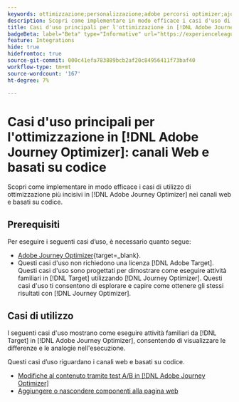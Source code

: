 ```yaml
---
keywords: ottimizzazione;personalizzazione;adobe percorsi optimizer;ajo;casi d'uso;scenari;web;basato su codice
description: Scopri come implementare in modo efficace i casi d'uso di ottimizzazione più incisivi in [!DNL Adobe Journey Optimizer].
title: Casi d'uso principali per l'ottimizzazione in [!DNL Adobe Journey Optimizer] - canali Web e basati su codice
badgeBeta: label="Beta" type="Informative" url="https://experienceleague.adobe.com/docs/target/using/introduction/intro.html?lang=it#beta newtab=true" tooltip="Cosa sono le funzioni beta in [!DNL Adobe Target]."
feature: Integrations
hide: true
hidefromtoc: true
source-git-commit: 000c41efa783889bcb2af20c84956411f73baf40
workflow-type: tm+mt
source-wordcount: '167'
ht-degree: 7%

---
```


# Casi d&#39;uso principali per l&#39;ottimizzazione in [!DNL Adobe Journey Optimizer]: canali Web e basati su codice

Scopri come implementare in modo efficace i casi di utilizzo di ottimizzazione più incisivi in [!DNL Adobe Journey Optimizer] nei canali web e basati su codice.

## Prerequisiti

Per eseguire i seguenti casi d’uso, è necessario quanto segue:

* [Adobe Journey Optimizer](https://experienceleague.adobe.com/en/docs/journey-optimizer/using/get-started/get-started){target=_blank}.
* Questi casi d&#39;uso non richiedono una licenza [!DNL Adobe Target]. Questi casi d&#39;uso sono progettati per dimostrare come eseguire attività familiari in [!DNL Target] utilizzando [!DNL Journey Optimizer]. Questi casi d&#39;uso ti consentono di esplorare e capire come ottenere gli stessi risultati con [!DNL Journey Optimizer].

## Casi di utilizzo

I seguenti casi d&#39;uso mostrano come eseguire attività familiari da [!DNL Target] in [!DNL Adobe Journey Optimizer], consentendo di visualizzare le differenze e le analogie nell&#39;esecuzione.

Questi casi d’uso riguardano i canali web e basati su codice.

* [Modifiche al contenuto tramite test A/B in [!DNL Adobe Journey Optimizer]](/help/main/c-integrating-target-with-mac/ajo/content-change-using-ajo.md)
* [Aggiungere o nascondere componenti alla pagina web](/help/main/c-integrating-target-with-mac/ajo/add-hide-content-using-ajo.md)
